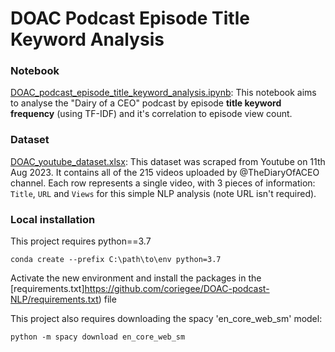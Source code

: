 # DOAC Podcast Episode Title Keyword Analysis

### Notebook

[DOAC_podcast_episode_title_keyword_analysis.ipynb](https://github.com/coriegee/DOAC-podcast-NLP/notebooks/DOAC_podcast_episode_title_keyword_analysis.ipynb): This notebook aims to analyse the "Dairy of a CEO" podcast by episode **title keyword frequency** (using TF-IDF) and it's correlation to episode view count.


### Dataset

[DOAC_youtube_dataset.xlsx](https://github.com/coriegee/DOAC-podcast-NLP/data/DOAC_youtube_dataset.xlsx): This dataset was scraped from Youtube on 11th Aug 2023. It contains all of the 215 videos uploaded by @TheDiaryOfACEO channel. Each row represents a single video, with 3 pieces of information: `Title`, `URL` and `Views` for this simple NLP analysis (note URL isn't required).


### Local installation

This project requires python==3.7

```shell
conda create --prefix C:\path\to\env python=3.7
```

Activate the new environment and install the packages in the [requirements.txt]https://github.com/coriegee/DOAC-podcast-NLP/requirements.txt) file

This project also requires downloading the spacy 'en_core_web_sm' model:

```shell
python -m spacy download en_core_web_sm
```